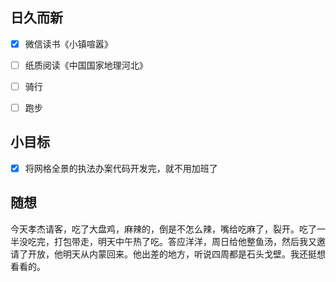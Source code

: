 ## 日久而新
- [x] 微信读书《小镇喧嚣》
- [ ] 纸质阅读《中国国家地理河北》
- [ ] 骑行
- [ ] 跑步


## 小目标
- [x] 将网格全景的执法办案代码开发完，就不用加班了

## 随想
今天孝杰请客，吃了大盘鸡，麻辣的，倒是不怎么辣，嘴给吃麻了，裂开。吃了一半没吃完，打包带走，明天中午热了吃。答应洋洋，周日给他整鱼汤，然后我又邀请了开放，他明天从内蒙回来。他出差的地方，听说四周都是石头戈壁。我还挺想看看的。
